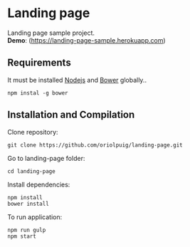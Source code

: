 # Landing page
Landing page sample project.<br>
**Demo**: (https://landing-page-sample.herokuapp.com)

## Requirements

It must be installed  [Nodejs](https://nodejs.org/en/download/)  and [Bower](http://bower.io/#install-bower) globally..

```
npm instal -g bower
```

## Installation and Compilation 

Clone repository:

```
git clone https://github.com/oriolpuig/landing-page.git
```

Go to landing-page folder: 

```
cd landing-page
```

Install dependencies:

```
npm install
bower install
```

To run application:

```
npm run gulp
npm start
```
